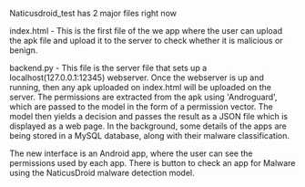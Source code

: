 Naticusdroid_test has 2 major files right now

index.html - This is the first file of the we app where the user can upload the apk file and upload it to the server to check whether it is malicious or benign.


backend.py - This file is the server file that sets up a localhost(127.0.0.1:12345) webserver. Once the webserver is up and running, then any apk uploaded on index.html will be uploaded on the server. The permissions are extracted from the apk using 'Androguard', which are passed to the model in the form of a permission vector. The model then yields a decision and passes the result as a JSON file which is displayed as a web page.  In the background, some details of the apps are being stored in a MySQL database, along with their malware classification. 


The new interface is an Android app, where the user can see the permissions used by each app. There is button to check an app for Malware using the NaticusDroid malware detection model. 
